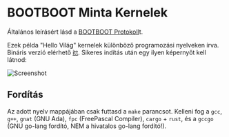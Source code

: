 BOOTBOOT Minta Kernelek
=======================

Általános leírásért lásd a [BOOTBOOT Protokoll](https://gitlab.com/bztsrc/bootboot)t.

Ezek példa "Hello Világ" kernelek különböző programozási nyelveken írva. Bináris verzió
elérhető [itt](https://gitlab.com/bztsrc/bootboot/tree/binaries/mykernel). Sikeres indítás
után egy ilyen képernyőt kell látnod:

<img src="https://gitlab.com/bztsrc/bootboot/raw/binaries/mykernel/screenshot.png" alt="Screenshot">

Fordítás
--------

Az adott nyelv mappájában csak futtasd a `make` parancsot. Kelleni fog a `gcc`, `g++`, `gnat` (GNU Ada),
`fpc` (FreePascal Compiler), `cargo` + `rust`, és a `gccgo` (GNU go-lang fordító, NEM a hivatalos go-lang fordító!).

